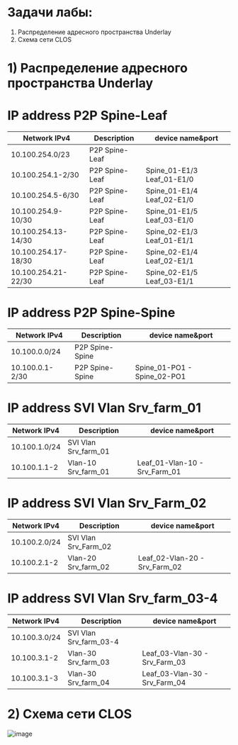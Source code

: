 # Задачи лабы:
1) Распределение адресного пространства Underlay
2) Схема сети CLOS





# 1) Распределение адресного пространства Underlay
# IP address P2P Spine-Leaf

| Network IPv4         | Description    | device name&port           |
|----------------------|----------------|----------------------------|
| 10.100.254.0/23      | P2P Spine-Leaf |                            |
| 10.100.254.1-2/30    | P2P Spine-Leaf | Spine_01-E1/3 Leaf_01-E1/0 |
| 10.100.254.5-6/30    | P2P Spine-Leaf | Spine_01-E1/4 Leaf_02-E1/0 |
| 10.100.254.9-10/30   | P2P Spine-Leaf | Spine_01-E1/5 Leaf_03-E1/0 |
| 10.100.254.13-14/30  | P2P Spine-Leaf | Spine_02-E1/3 Leaf_01-E1/1 |
| 10.100.254.17-18/30  | P2P Spine-Leaf | Spine_02-E1/4 Leaf_02-E1/1 |
| 10.100.254.21-22/30  | P2P Spine-Leaf | Spine_02-E1/5 Leaf_03-E1/1 |

 # IP address P2P Spine-Spine

| Network IPv4    | Description     | device name&port            |
|---------------  |-----------------|-----------------------------|
| 10.100.0.0/24   | P2P Spine-Spine | 
| 10.100.0.1-2/30 | P2P Spine-Spine | Spine_01-PO1 - Spine_02-PO1 |

# IP address SVI Vlan Srv_farm_01 

| Network IPv4  | Description          | device name&port              |
|---------------|----------------------|-------------------------------|
| 10.100.1.0/24 | SVI Vlan Srv_farm_01 |                               |
| 10.100.1.1-2  | Vlan-10 Srv_farm_01  | Leaf_01-Vlan-10 - Srv_Farm_01 |

# IP address SVI Vlan Srv_Farm_02 

| Network IPv4  | Description          | device name&port              |
|---------------|----------------------|-------------------------------|
| 10.100.2.0/24 | SVI Vlan Srv_Farm_02 |                               |
| 10.100.2.1-2  | Vlan-20 Srv_farm_02  | Leaf_02-Vlan-20 - Srv_Farm_02 |

# IP address  SVI Vlan Srv_farm_03-4 

| Network IPv4  | Description            | device name&port              |
|---------------|------------------------|-------------------------------|
| 10.100.3.0/24 | SVI Vlan Srv_farm_03-4 |                               |
| 10.100.3.1-2  | Vlan-30 Srv_farm_03    | Leaf_03-Vlan-30 - Srv_Farm_03 |
| 10.100.3.1-3  | Vlan-30 Srv_farm_04    | Leaf_03-Vlan-30 - Srv_Farm_04 |

# 2) Схема сети CLOS

![image](https://github.com/divercool/COD/assets/39337787/8efca99e-beff-41dd-a4dd-92827892b1cb)



